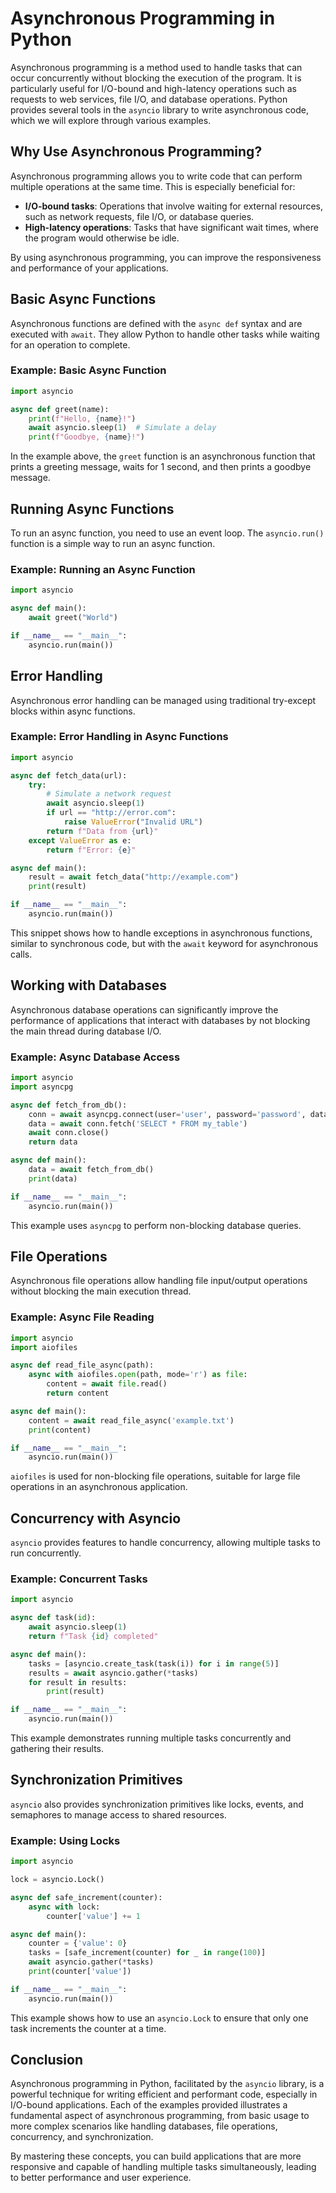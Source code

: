 # Asynchronous Programming in Python

Asynchronous programming is a method used to handle tasks that can occur concurrently without blocking the execution of the program. It is particularly useful for I/O-bound and high-latency operations such as requests to web services, file I/O, and database operations. Python provides several tools in the `asyncio` library to write asynchronous code, which we will explore through various examples.

## Why Use Asynchronous Programming?

Asynchronous programming allows you to write code that can perform multiple operations at the same time. This is especially beneficial for:

- **I/O-bound tasks**: Operations that involve waiting for external resources, such as network requests, file I/O, or database queries.
- **High-latency operations**: Tasks that have significant wait times, where the program would otherwise be idle.

By using asynchronous programming, you can improve the responsiveness and performance of your applications.

## Basic Async Functions

Asynchronous functions are defined with the `async def` syntax and are executed with `await`. They allow Python to handle other tasks while waiting for an operation to complete.

### Example: Basic Async Function

```python
import asyncio

async def greet(name):
    print(f"Hello, {name}!")
    await asyncio.sleep(1)  # Simulate a delay
    print(f"Goodbye, {name}!")
```

In the example above, the `greet` function is an asynchronous function that prints a greeting message, waits for 1 second, and then prints a goodbye message.

## Running Async Functions

To run an async function, you need to use an event loop. The `asyncio.run()` function is a simple way to run an async function.

### Example: Running an Async Function

```python
import asyncio

async def main():
    await greet("World")

if __name__ == "__main__":
    asyncio.run(main())
```

## Error Handling

Asynchronous error handling can be managed using traditional try-except blocks within async functions.

### Example: Error Handling in Async Functions

```python
import asyncio

async def fetch_data(url):
    try:
        # Simulate a network request
        await asyncio.sleep(1)
        if url == "http://error.com":
            raise ValueError("Invalid URL")
        return f"Data from {url}"
    except ValueError as e:
        return f"Error: {e}"

async def main():
    result = await fetch_data("http://example.com")
    print(result)

if __name__ == "__main__":
    asyncio.run(main())
```

This snippet shows how to handle exceptions in asynchronous functions, similar to synchronous code, but with the `await` keyword for asynchronous calls.

## Working with Databases

Asynchronous database operations can significantly improve the performance of applications that interact with databases by not blocking the main thread during database I/O.

### Example: Async Database Access

```python
import asyncio
import asyncpg

async def fetch_from_db():
    conn = await asyncpg.connect(user='user', password='password', database='db', host='localhost')
    data = await conn.fetch('SELECT * FROM my_table')
    await conn.close()
    return data

async def main():
    data = await fetch_from_db()
    print(data)

if __name__ == "__main__":
    asyncio.run(main())
```

This example uses `asyncpg` to perform non-blocking database queries.

## File Operations

Asynchronous file operations allow handling file input/output operations without blocking the main execution thread.

### Example: Async File Reading

```python
import asyncio
import aiofiles

async def read_file_async(path):
    async with aiofiles.open(path, mode='r') as file:
        content = await file.read()
        return content

async def main():
    content = await read_file_async('example.txt')
    print(content)

if __name__ == "__main__":
    asyncio.run(main())
```

`aiofiles` is used for non-blocking file operations, suitable for large file operations in an asynchronous application.

## Concurrency with Asyncio

`asyncio` provides features to handle concurrency, allowing multiple tasks to run concurrently.

### Example: Concurrent Tasks

```python
import asyncio

async def task(id):
    await asyncio.sleep(1)
    return f"Task {id} completed"

async def main():
    tasks = [asyncio.create_task(task(i)) for i in range(5)]
    results = await asyncio.gather(*tasks)
    for result in results:
        print(result)

if __name__ == "__main__":
    asyncio.run(main())
```

This example demonstrates running multiple tasks concurrently and gathering their results.

## Synchronization Primitives

`asyncio` also provides synchronization primitives like locks, events, and semaphores to manage access to shared resources.

### Example: Using Locks

```python
import asyncio

lock = asyncio.Lock()

async def safe_increment(counter):
    async with lock:
        counter['value'] += 1

async def main():
    counter = {'value': 0}
    tasks = [safe_increment(counter) for _ in range(100)]
    await asyncio.gather(*tasks)
    print(counter['value'])

if __name__ == "__main__":
    asyncio.run(main())
```

This example shows how to use an `asyncio.Lock` to ensure that only one task increments the counter at a time.

## Conclusion

Asynchronous programming in Python, facilitated by the `asyncio` library, is a powerful technique for writing efficient and performant code, especially in I/O-bound applications. Each of the examples provided illustrates a fundamental aspect of asynchronous programming, from basic usage to more complex scenarios like handling databases, file operations, concurrency, and synchronization.

By mastering these concepts, you can build applications that are more responsive and capable of handling multiple tasks simultaneously, leading to better performance and user experience.